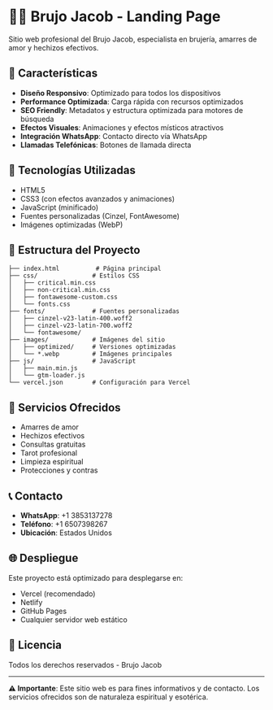 # 🧙‍♂️ Brujo Jacob - Landing Page

Sitio web profesional del Brujo Jacob, especialista en brujería, amarres de amor y hechizos efectivos.

## 🌟 Características

- **Diseño Responsivo**: Optimizado para todos los dispositivos
- **Performance Optimizada**: Carga rápida con recursos optimizados
- **SEO Friendly**: Metadatos y estructura optimizada para motores de búsqueda
- **Efectos Visuales**: Animaciones y efectos místicos atractivos
- **Integración WhatsApp**: Contacto directo vía WhatsApp
- **Llamadas Telefónicas**: Botones de llamada directa

## 🚀 Tecnologías Utilizadas

- HTML5
- CSS3 (con efectos avanzados y animaciones)
- JavaScript (minificado)
- Fuentes personalizadas (Cinzel, FontAwesome)
- Imágenes optimizadas (WebP)

## 📁 Estructura del Proyecto

```
├── index.html          # Página principal
├── css/               # Estilos CSS
│   ├── critical.min.css
│   ├── non-critical.min.css
│   ├── fontawesome-custom.css
│   └── fonts.css
├── fonts/             # Fuentes personalizadas
│   ├── cinzel-v23-latin-400.woff2
│   ├── cinzel-v23-latin-700.woff2
│   └── fontawesome/
├── images/            # Imágenes del sitio
│   ├── optimized/     # Versiones optimizadas
│   └── *.webp         # Imágenes principales
├── js/                # JavaScript
│   ├── main.min.js
│   └── gtm-loader.js
└── vercel.json        # Configuración para Vercel
```

## 🎯 Servicios Ofrecidos

- Amarres de amor
- Hechizos efectivos
- Consultas gratuitas
- Tarot profesional
- Limpieza espiritual
- Protecciones y contras

## 📞 Contacto

- **WhatsApp**: +1 3853137278
- **Teléfono**: +1 6507398267
- **Ubicación**: Estados Unidos

## 🌐 Despliegue

Este proyecto está optimizado para desplegarse en:
- Vercel (recomendado)
- Netlify
- GitHub Pages
- Cualquier servidor web estático

## 📝 Licencia

Todos los derechos reservados - Brujo Jacob

---

**⚠️ Importante**: Este sitio web es para fines informativos y de contacto. Los servicios ofrecidos son de naturaleza espiritual y esotérica. 